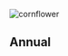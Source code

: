 ![cornflower](https://www.vermontwildflowerfarm.com/cdn/shop/products/unnamed_0515c1a3-67b1-4785-a0af-44793ef5fc39.jpg?v=1695133930&width=1445)

## Annual

